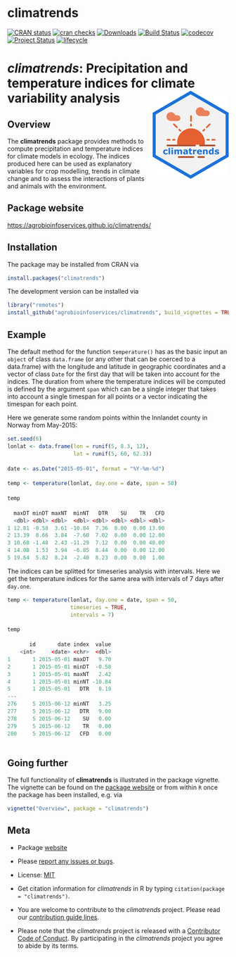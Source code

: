 
# climatrends

<!-- badges: start -->
[![CRAN status](https://www.r-pkg.org/badges/version/climatrends)](https://cran.r-project.org/package=climatrends)
[![cran checks](https://cranchecks.info/badges/worst/climatrends)](https://cran.r-project.org/web/checks/check_results_climatrends.html)
[![Downloads](https://cranlogs.r-pkg.org/badges/climatrends)](https://cran.r-project.org/package=climatrends)
[![Build Status](https://travis-ci.org/agrobioinfoservices/climatrends.svg?branch=master)](https://travis-ci.org/agrobioinfoservices/climatrends)
[![codecov](https://codecov.io/gh/agrobioinfoservices/climatrends/master.svg)](https://codecov.io/github/agrobioinfoservices/climatrends?branch=master)
[![Project Status](https://www.repostatus.org/badges/latest/active.svg)](https://www.repostatus.org/#active)
[![lifecycle](https://img.shields.io/badge/lifecycle-maturing-blue.svg)](https://www.tidyverse.org/lifecycle/#maturing)
<!-- badges: end -->

# *climatrends*: Precipitation and temperature indices for climate variability analysis <img align="right" src="man/figures/logo.png">

## Overview

The **climatrends** package provides methods to compute precipitation and temperature indices for climate models in ecology. The indices produced here can be used as explanatory variables for crop modelling, trends in climate change and to assess the interactions of plants and animals with the environment.

## Package website

<https://agrobioinfoservices.github.io/climatrends/>

## Installation

The package may be installed from CRAN via

``` r
install.packages("climatrends")
```

The development version can be installed via

``` r
library("remotes")
install_github("agrobioinfoservices/climatrends", build_vignettes = TRUE)
```

## Example

The default method for the function `temperature()` has as the basic input an `object` of class `data.frame` (or any other that can be coerced to a data.frame) with the longitude and latitude in geographic coordinates and a vector of class `Date` for the first day that will be taken into account for the indices. The duration from where the temperature indices will be computed is defined by the argument `span` which can be a single integer that takes into account a single timespan for all points or a vector indicating the timespan for each point.

Here we generate some random points within the Innlandet county in Norway from May-2015:


```r
set.seed(6)
lonlat <- data.frame(lon = runif(5, 8.3, 12),
                     lat = runif(5, 60, 62.3))

date <- as.Date("2015-05-01", format = "%Y-%m-%d")

temp <- temperature(lonlat, day.one = date, span = 50)

temp

  maxDT minDT maxNT  minNT   DTR    SU    TR   CFD
  <dbl> <dbl> <dbl>  <dbl> <dbl> <dbl> <dbl> <dbl>
1 12.81 -0.58  3.61 -10.84  7.36  0.00  0.00 13.00
2 13.39  0.66  3.84  -7.60  7.02  0.00  0.00 12.00
3 10.68 -1.48  2.43 -11.29  7.12  0.00  0.00 40.00
4 14.08  1.53  3.94  -6.85  8.44  0.00  0.00 12.00
5 19.64  5.82  8.24  -2.40  8.23  0.00  0.00  1.00

```

The indices can be splitted for timeseries analysis with intervals. Here we get the temperature indices for the same area with intervals of 7 days after `day.one`.

```r
temp <- temperature(lonlat, day.one = date, span = 50, 
                    timeseries = TRUE, 
                    intervals = 7)

temp

       id       date index  value
    <int>     <date> <chr>  <dbl>
1       1 2015-05-01 maxDT   9.70
2       1 2015-05-01 minDT  -0.58
3       1 2015-05-01 maxNT   2.42
4       1 2015-05-01 minNT -10.84
5       1 2015-05-01   DTR   8.19
---                              
276     5 2015-06-12 minNT   3.25
277     5 2015-06-12   DTR   9.00
278     5 2015-06-12    SU   0.00
279     5 2015-06-12    TR   0.00
280     5 2015-06-12   CFD   0.00
       
```


## Going further

The full functionality of **climatrends** is illustrated in the package vignette. The vignette can be found on the [package website](https://agrobioinfoservices.github.io/climatrends/) or from within `R` once the package has been installed, e.g. via

``` r
vignette("Overview", package = "climatrends")
```

## Meta

  - Package [website](https://agrobioinfoservices.github.io/climatrends/)
  
  - Please [report any issues or bugs](https://github.com/agrobioinfoservices/climatrends/issues).

  - License: [MIT](https://opensource.org/licenses/MIT)

  - Get citation information for *climatrends* in R by typing `citation(package = "climatrends")`.

  - You are welcome to contribute to the *climatrends* project. Please read our [contribution guide lines](CONTRIBUTING.md).

  - Please note that the *climatrends* project is released with a [Contributor Code of Conduct](CODE_OF_CONDUCT.md). By participating in the *climatrends* project you agree to abide by its terms.
